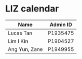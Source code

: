 # LIZ calendar


|Name          |Admin ID | 
|--------------|---------|
|Lucas Tan     |P1935475 |
|Lim I Kin     |P1904527 |
|Ang Yun, Zane |P1949955 |
